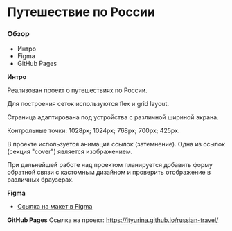 # Путешествие по России

### Обзор
* Интро
* Figma
* GitHub Pages


**Интро**

Реализован проект о путешествиях по России. 

Для построения сеток используются flex и grid layout.

Страница адаптирована под устройства с различной шириной экрана.

Контрольные точки:
1028px;
1024px;
768px;
700px;
425px.

В проекте используется анимация ссылок (затемнение). Одна из ссылок (секция "cover") является изображением.

При дальнейшей работе над проектом планируется добавить форму обратной связи с кастомным дизайном и проверить отображение в различных браузерах.


**Figma**

* [Ссылка на макет в Figma](https://www.figma.com/file/OyRWEjU6wBwRe1hapzQoLx/Sprint-3%3A-Russia-%2F-desktop-%2B-mobile?node-id=28503%3A0)

**GitHub Pages**
Ссылка на проект:
https://ityurina.github.io/russian-travel/

